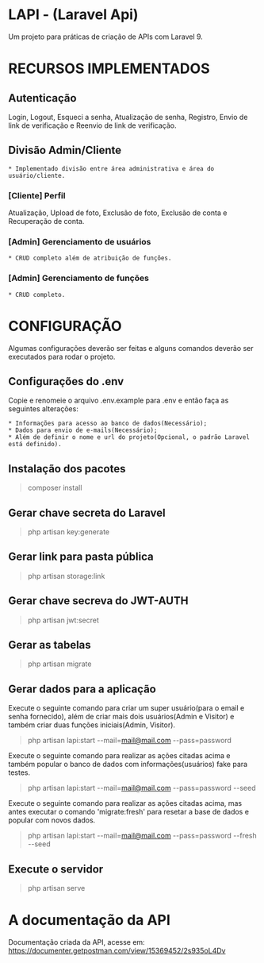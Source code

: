 # LAPI - (Laravel Api)
Um projeto para práticas de criação de APIs com Laravel 9.

# RECURSOS IMPLEMENTADOS
## Autenticação
Login, Logout, Esqueci a senha, Atualização de senha, Registro, Envio de link de verificação e Reenvio de link de verificação.

## Divisão Admin/Cliente
    * Implementado divisão entre área administrativa e área do usuário/cliente.

### [Cliente] Perfil
Atualização, Upload de foto, Exclusão de foto, Exclusão de conta e Recuperação de conta.

### [Admin] Gerenciamento de usuários
    * CRUD completo além de atribuição de funções.

### [Admin] Gerenciamento de funções
    * CRUD completo.

# CONFIGURAÇÃO
Algumas configurações deverão ser feitas e alguns comandos deverão ser executados para rodar o projeto.

## Configurações do .env
Copie e renomeie o arquivo .env.example para .env e então faça as seguintes alterações:

    * Informações para acesso ao banco de dados(Necessário);
    * Dados para envio de e-mails(Necessário);
    * Além de definir o nome e url do projeto(Opcional, o padrão Laravel está definido).

## Instalação dos pacotes
> composer install

## Gerar chave secreta do Laravel
> php artisan key:generate

## Gerar link para pasta pública
> php artisan storage:link

## Gerar chave secreva do JWT-AUTH
> php artisan jwt:secret

## Gerar as tabelas
> php artisan migrate

## Gerar dados para a aplicação
Execute o seguinte comando para criar um super usuário(para o email e senha fornecido), além de criar mais dois usuários(Admin e Visitor) e também criar duas funções iniciais(Admin, Visitor).
> php artisan lapi:start --mail=mail@mail.com --pass=password

Execute o seguinte comando para realizar as ações citadas acima e também popular o banco de dados com informações(usuários) fake para testes.
> php artisan lapi:start --mail=mail@mail.com --pass=password --seed

Execute o seguinte comando para realizar as ações citadas acima, mas antes executar o comando 'migrate:fresh' para resetar a base de dados e popular com novos dados.
> php artisan lapi:start --mail=mail@mail.com --pass=password --fresh --seed

## Execute o servidor
> php artisan serve

# A documentação da API
Documentação criada da API, acesse em: https://documenter.getpostman.com/view/15369452/2s935oL4Dv